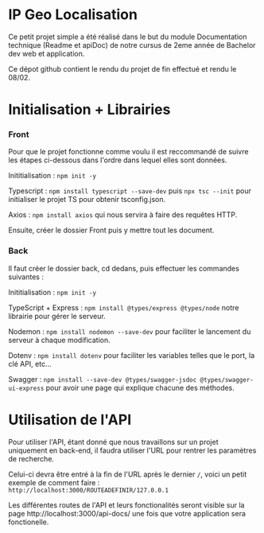 # IP Geo Localisation

Ce petit projet simple a été réalisé dans le but du module Documentation technique (Readme et apiDoc) de notre cursus de 2eme année de Bachelor dev web et application.

Ce dépot github contient le rendu du projet de fin effectué et rendu le 08/02.

# Initialisation + Librairies

### Front

Pour que le projet fonctionne comme voulu il est reccommandé de suivre les étapes ci-dessous dans l'ordre dans lequel elles sont données.

Inititialisation : `npm init -y`

Typescript : `npm install typescript --save-dev` puis `npx tsc --init` pour initialiser le projet TS pour obtenir tsconfig.json.

Axios : `npm install axios` qui nous servira à faire des requêtes HTTP.

Ensuite, créer le dossier Front puis y mettre tout les document.

### Back

Il faut créer le dossier back, cd dedans, puis effectuer les commandes suivantes :

Inititialisation : `npm init -y`

TypeScript + Express : `npm install @types/express @types/node` notre librairie pour gérer le serveur.

Nodemon : `npm install nodemon --save-dev` pour faciliter le lancement du serveur à chaque modification.

Dotenv : `npm install dotenv` pour faciliter les variables telles que le port, la clé API, etc...

Swagger : `npm install --save-dev @types/swagger-jsdoc @types/swagger-ui-express` pour avoir une page qui explique chacune des méthodes.

# Utilisation de l'API

Pour utiliser l'API, étant donné que nous travaillons sur un projet uniquement en back-end, il faudra utiliser l'URL pour rentrer les paramètres de recherche.

Celui-ci devra être entré à la fin de l'URL après le dernier `/`, voici un petit exemple de comment faire : `http://localhost:3000/ROUTEADEFINIR/127.0.0.1`

Les différentes routes de l'API et leurs fonctionalités seront visible sur la page http://localhost:3000/api-docs/ une fois que votre application sera fonctionelle.